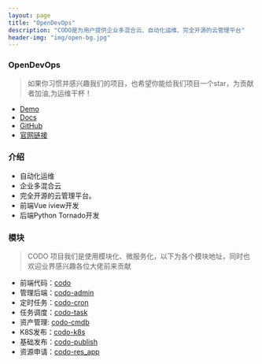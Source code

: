 ```yaml
---
layout: page
title: "OpenDevOps"
description: "CODO是为用户提供企业多混合云、自动化运维、完全开源的云管理平台"
header-img: "img/open-bg.jpg"
---
```


### OpenDevOps
> 如果你习惯并感兴趣我们的项目，也希望你能给我们项目一个star，为贡献者加油,为运维干杯！

- [Demo](https://demo.opendevops.cn/login)
- [Docs](http://docs.opendevops.cn/zh/latest/)
- [GitHub](https://github.com/opendevops-cn/opendevops)
- [官网链接](http://www.opendevops.cn/)

### 介绍

- 自动化运维
- 企业多混合云
- 完全开源的云管理平台。
- 前端Vue iview开发
- 后端Python Tornado开发

### 模块
> CODO 项目我们是使用模块化、微服务化，以下为各个模块地址，同时也欢迎业界感兴趣各位大佬前来贡献

- 前端代码：[codo](https://github.com/opendevops-cn/codo)
- 管理后端：[codo-admin](https://github.com/opendevops-cn/codo-admin)
- 定时任务：[codo-cron](https://github.com/opendevops-cn/codo-cron)
- 任务调度：[codo-task](https://github.com/opendevops-cn/codo-task)
- 资产管理: [codo-cmdb](https://github.com/opendevops-cn/codo-cmdb)
- K8S发布：[codo-k8s](https://github.com/opendevops-cn/codo-k8s)
- 基础发布：[codo-publish](https://github.com/opendevops-cn/codo-publish.git)
- 资源申请：[codo-res_app](https://github.com/opendevops-cn/codo-res_app)

